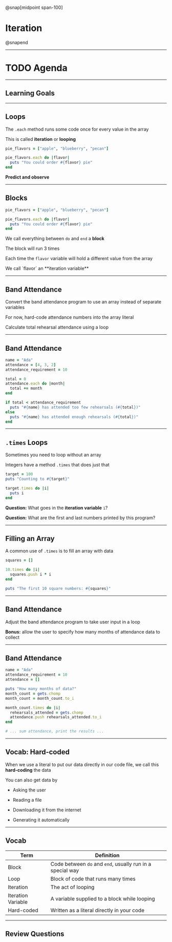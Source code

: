 @snap[midpoint span-100]

# Iteration

@snapend

---

# TODO Agenda

---

## Learning Goals

---

## Loops

The `.each` method runs some code once for every value in the array

This is called **iteration** or **looping**

```ruby zoom-12
pie_flavors = ["apple", "blueberry", "pecan"]

pie_flavors.each do |flavor|
  puts "You could order #{flavor} pie"
end
```

**Predict and observe**

---

## Blocks

```ruby zoom-12
pie_flavors = ["apple", "blueberry", "pecan"]

pie_flavors.each do |flavor|
  puts "You could order #{flavor} pie"
end
```

We call everything between `do` and `end` a **block**

The block will run 3 times

Each time the `flavor` variable will hold a different value from the array

<p class="small">We call `flavor` an **iteration variable**</p>

---

## Band Attendance

Convert the band attendance program to use an array instead of separate variables

For now, hard-code attendance numbers into the array literal

Calculate total rehearsal attendance using a loop

---

## Band Attendance

```ruby zoom-12
name = "Ada"
attendance = [4, 3, 2]
attendance_requirement = 10

total = 0
attendance.each do |month|
  total += month
end

if total < attendance_requirement
  puts "#{name} has attended too few rehearsals (#{total})"
else
  puts "#{name} has attended enough rehearsals (#{total})"
end
```

<!--

## Pattern: Max

TODO: consider adding this. Could be a 20-30 minute session by itself without serious scaffolding, but is quite valuable for thinking about iteration
 -->

---

## `.times` Loops

Sometimes you need to loop without an array

Integers have a method `.times` that does just that

```ruby zoom-12
target = 100
puts "Counting to #{target}"

target.times do |i|
  puts i
end
```

**Question:** What goes in the **iteration variable** `i`?

**Question:** What are the first and last numbers printed by this program?

---

## Filling an Array

A common use of `.times` is to fill an array with data

```ruby zoom-12
squares = []

10.times do |i|
  squares.push i * i
end

puts "The first 10 square numbers: #{squares}"
```

---

## Band Attendance

Adjust the band attendance program to take user input in a loop

**Bonus:** allow the user to specify how many months of attendance data to collect

---

## Band Attendance

```ruby zoom-12
name = "Ada"
attendance_requirement = 10
attendance = []

puts "How many months of data?"
month_count = gets.chomp
month_count = month_count.to_i

month_count.times do |i|
  rehearsals_attended = gets.chomp
  attendance.push rehearsals_attended.to_i
end

# ... sum attendance, print the results ...
```

---

## Vocab: Hard-coded

When we use a literal to put our data directly in our code file, we call this **hard-coding** the data

You can also get data by

- Asking the user

- Reading a file

- Downloading it from the internet

- Generating it automatically

---

## Vocab

| Term               | Definition                                                |
| ------------------ | --------------------------------------------------------- |
| Block              | Code between `do` and `end`, usually run in a special way |
| Loop               | Block of code that runs many times                        |
| Iteration          | The act of looping                                        |
| Iteration Variable | A variable supplied to a block while looping              |
| Hard-coded         | Written as a literal directly in your code                |

---

## Review Questions
